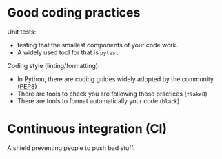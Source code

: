 # Good coding practices
Unit tests:
* testing that the smallest components of your code work.
* A widely used tool for that is `pytest`

Coding style (linting/formatting):
* In Python, there are coding guides widely adopted by the community. ([PEP8](https://peps.python.org/pep-0008/))
* There are tools to check you are following those practices (`flake8`)
* There are tools to format automatically your code (`black`)


# Continuous integration (CI)
A shield preventing people to push bad stuff.

